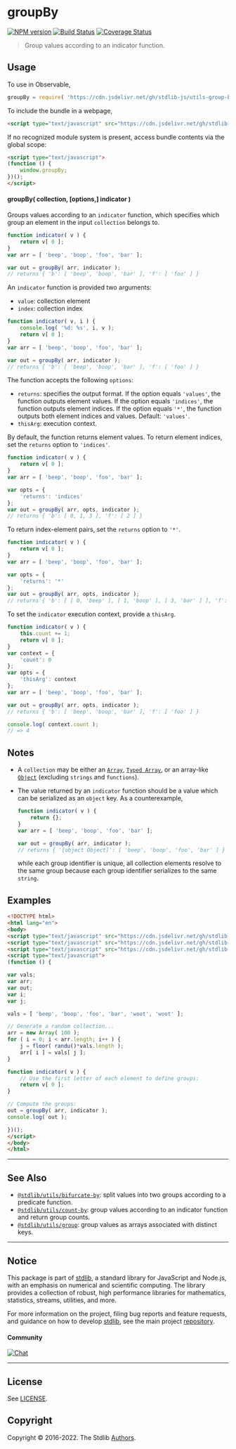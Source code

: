 <!--

@license Apache-2.0

Copyright (c) 2018 The Stdlib Authors.

Licensed under the Apache License, Version 2.0 (the "License");
you may not use this file except in compliance with the License.
You may obtain a copy of the License at

   http://www.apache.org/licenses/LICENSE-2.0

Unless required by applicable law or agreed to in writing, software
distributed under the License is distributed on an "AS IS" BASIS,
WITHOUT WARRANTIES OR CONDITIONS OF ANY KIND, either express or implied.
See the License for the specific language governing permissions and
limitations under the License.

-->

# groupBy

[![NPM version][npm-image]][npm-url] [![Build Status][test-image]][test-url] [![Coverage Status][coverage-image]][coverage-url] <!-- [![dependencies][dependencies-image]][dependencies-url] -->

> Group values according to an indicator function.

<!-- Section to include introductory text. Make sure to keep an empty line after the intro `section` element and another before the `/section` close. -->

<section class="intro">

</section>

<!-- /.intro -->

<!-- Package usage documentation. -->



<section class="usage">

## Usage

To use in Observable,

```javascript
groupBy = require( 'https://cdn.jsdelivr.net/gh/stdlib-js/utils-group-by@umd/bundle.js' )
```

To include the bundle in a webpage,

```html
<script type="text/javascript" src="https://cdn.jsdelivr.net/gh/stdlib-js/utils-group-by@umd/bundle.js"></script>
```

If no recognized module system is present, access bundle contents via the global scope:

```html
<script type="text/javascript">
(function () {
    window.groupBy;
})();
</script>
```

#### groupBy( collection, \[options,] indicator )

Groups values according to an `indicator` function, which specifies which group an element in the input `collection` belongs to.

```javascript
function indicator( v ) {
    return v[ 0 ];
}
var arr = [ 'beep', 'boop', 'foo', 'bar' ];

var out = groupBy( arr, indicator );
// returns { 'b': [ 'beep', 'boop', 'bar' ], 'f': [ 'foo' ] }
```

An `indicator` function is provided two arguments:

-   `value`: collection element
-   `index`: collection index

```javascript
function indicator( v, i ) {
    console.log( '%d: %s', i, v );
    return v[ 0 ];
}
var arr = [ 'beep', 'boop', 'foo', 'bar' ];

var out = groupBy( arr, indicator );
// returns { 'b': [ 'beep', 'boop', 'bar' ], 'f': [ 'foo' ] }
```

The function accepts the following `options`:

-   `returns`: specifies the output format. If the option equals `'values'`, the function outputs element values. If the option equals `'indices'`, the function outputs element indices. If the option equals `'*'`, the function outputs both element indices and values. Default: `'values'`.
-   `thisArg`: execution context.

By default, the function returns element values. To return element indices, set the `returns` option to `'indices'`.

```javascript
function indicator( v ) {
    return v[ 0 ];
}
var arr = [ 'beep', 'boop', 'foo', 'bar' ];

var opts = {
    'returns': 'indices'
};
var out = groupBy( arr, opts, indicator );
// returns { 'b': [ 0, 1, 3 ], 'f': [ 2 ] }
```

To return index-element pairs, set the `returns` option to `'*'`.

```javascript
function indicator( v ) {
    return v[ 0 ];
}
var arr = [ 'beep', 'boop', 'foo', 'bar' ];

var opts = {
    'returns': '*'
};
var out = groupBy( arr, opts, indicator );
// returns { 'b': [ [ 0, 'beep' ], [ 1, 'boop' ], [ 3, 'bar' ] ], 'f': [ [ 2, 'foo' ] ] }
```

To set the `indicator` execution context, provide a `thisArg`.

```javascript
function indicator( v ) {
    this.count += 1;
    return v[ 0 ];
}
var context = {
    'count': 0
};
var opts = {
    'thisArg': context
};
var arr = [ 'beep', 'boop', 'foo', 'bar' ];

var out = groupBy( arr, opts, indicator );
// returns { 'b': [ 'beep', 'boop', 'bar' ], 'f': [ 'foo' ] }

console.log( context.count );
// => 4
```

</section>

<!-- /.usage -->

<!-- Package usage notes. Make sure to keep an empty line after the `section` element and another before the `/section` close. -->

<section class="notes">

## Notes

-   A `collection` may be either an [`Array`][mdn-array], [`Typed Array`][mdn-typed-array], or an array-like [`Object`][mdn-object] (excluding `strings` and `functions`).

-   The value returned by an `indicator` function should be a value which can be serialized as an `object` key. As a counterexample,

    ```javascript
    function indicator( v ) {
        return {};
    }
    var arr = [ 'beep', 'boop', 'foo', 'bar' ];

    var out = groupBy( arr, indicator );
    // returns { '[object Object]': [ 'beep', 'boop', 'foo', 'bar' ] }
    ```

    while each group identifier is unique, all collection elements resolve to the same group because each group identifier serializes to the same `string`. 

</section>

<!-- /.notes -->

<!-- Package usage examples. -->

<section class="examples">

## Examples

<!-- eslint no-undef: "error" -->

```html
<!DOCTYPE html>
<html lang="en">
<body>
<script type="text/javascript" src="https://cdn.jsdelivr.net/gh/stdlib-js/random-base-randu@umd/bundle.js"></script>
<script type="text/javascript" src="https://cdn.jsdelivr.net/gh/stdlib-js/math-base-special-floor@umd/bundle.js"></script>
<script type="text/javascript" src="https://cdn.jsdelivr.net/gh/stdlib-js/utils-group-by@umd/bundle.js"></script>
<script type="text/javascript">
(function () {

var vals;
var arr;
var out;
var i;
var j;

vals = [ 'beep', 'boop', 'foo', 'bar', 'woot', 'woot' ];

// Generate a random collection...
arr = new Array( 100 );
for ( i = 0; i < arr.length; i++ ) {
    j = floor( randu()*vals.length );
    arr[ i ] = vals[ j ];
}

function indicator( v ) {
    // Use the first letter of each element to define groups:
    return v[ 0 ];
}

// Compute the groups:
out = groupBy( arr, indicator );
console.log( out );

})();
</script>
</body>
</html>
```

</section>

<!-- /.examples -->

<!-- Section to include cited references. If references are included, add a horizontal rule *before* the section. Make sure to keep an empty line after the `section` element and another before the `/section` close. -->

<section class="references">

</section>

<!-- /.references -->

<!-- Section for related `stdlib` packages. Do not manually edit this section, as it is automatically populated. -->

<section class="related">

* * *

## See Also

-   <span class="package-name">[`@stdlib/utils/bifurcate-by`][@stdlib/utils/bifurcate-by]</span><span class="delimiter">: </span><span class="description">split values into two groups according to a predicate function.</span>
-   <span class="package-name">[`@stdlib/utils/count-by`][@stdlib/utils/count-by]</span><span class="delimiter">: </span><span class="description">group values according to an indicator function and return group counts.</span>
-   <span class="package-name">[`@stdlib/utils/group`][@stdlib/utils/group]</span><span class="delimiter">: </span><span class="description">group values as arrays associated with distinct keys.</span>

</section>

<!-- /.related -->

<!-- Section for all links. Make sure to keep an empty line after the `section` element and another before the `/section` close. -->


<section class="main-repo" >

* * *

## Notice

This package is part of [stdlib][stdlib], a standard library for JavaScript and Node.js, with an emphasis on numerical and scientific computing. The library provides a collection of robust, high performance libraries for mathematics, statistics, streams, utilities, and more.

For more information on the project, filing bug reports and feature requests, and guidance on how to develop [stdlib][stdlib], see the main project [repository][stdlib].

#### Community

[![Chat][chat-image]][chat-url]

---

## License

See [LICENSE][stdlib-license].


## Copyright

Copyright &copy; 2016-2022. The Stdlib [Authors][stdlib-authors].

</section>

<!-- /.stdlib -->

<!-- Section for all links. Make sure to keep an empty line after the `section` element and another before the `/section` close. -->

<section class="links">

[npm-image]: http://img.shields.io/npm/v/@stdlib/utils-group-by.svg
[npm-url]: https://npmjs.org/package/@stdlib/utils-group-by

[test-image]: https://github.com/stdlib-js/utils-group-by/actions/workflows/test.yml/badge.svg?branch=main
[test-url]: https://github.com/stdlib-js/utils-group-by/actions/workflows/test.yml?query=branch:main

[coverage-image]: https://img.shields.io/codecov/c/github/stdlib-js/utils-group-by/main.svg
[coverage-url]: https://codecov.io/github/stdlib-js/utils-group-by?branch=main

<!--

[dependencies-image]: https://img.shields.io/david/stdlib-js/utils-group-by.svg
[dependencies-url]: https://david-dm.org/stdlib-js/utils-group-by/main

-->

[chat-image]: https://img.shields.io/gitter/room/stdlib-js/stdlib.svg
[chat-url]: https://gitter.im/stdlib-js/stdlib/

[stdlib]: https://github.com/stdlib-js/stdlib

[stdlib-authors]: https://github.com/stdlib-js/stdlib/graphs/contributors

[umd]: https://github.com/umdjs/umd
[es-module]: https://developer.mozilla.org/en-US/docs/Web/JavaScript/Guide/Modules

[deno-url]: https://github.com/stdlib-js/utils-group-by/tree/deno
[umd-url]: https://github.com/stdlib-js/utils-group-by/tree/umd
[esm-url]: https://github.com/stdlib-js/utils-group-by/tree/esm

[stdlib-license]: https://raw.githubusercontent.com/stdlib-js/utils-group-by/main/LICENSE

[mdn-array]: https://developer.mozilla.org/en-US/docs/Web/JavaScript/Reference/Global_Objects/Array

[mdn-typed-array]: https://developer.mozilla.org/en-US/docs/Web/JavaScript/Reference/Global_Objects/TypedArray

[mdn-object]: https://developer.mozilla.org/en-US/docs/Web/JavaScript/Reference/Global_Objects/Object

<!-- <related-links> -->

[@stdlib/utils/bifurcate-by]: https://github.com/stdlib-js/utils-bifurcate-by/tree/umd

[@stdlib/utils/count-by]: https://github.com/stdlib-js/utils-count-by/tree/umd

[@stdlib/utils/group]: https://github.com/stdlib-js/utils-group/tree/umd

<!-- </related-links> -->

</section>

<!-- /.links -->
